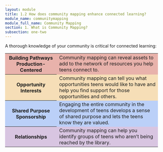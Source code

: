 ```yaml
---
layout: module
title: 1.2 How does community mapping enhance connected learning?
module_name: communitymapping
module_full_name: Community Mapping
section: 1. What is Community Mapping?
subsection: one-two
---
```


A thorough knowledge of your community is critical for connected learning:
<br>
<table>
<tr style="background-color:#E8B2AB"><th>Building Pathways Production-Centered</th><td>Community mapping can reveal assets to add to the network of resources you help teens connect to.</td></tr>
<tr style="background-color:#F6DEB7"><th>Opportunity Interests</th><td>Community mapping can tell you what opportunities teens would like to have and help you find support for those opportunities and others. </td></tr>
<tr style="background-color:#BBD0F8"><th>Shared Purpose Sponsorship</th><td>Engaging the entire community in the development of teens develops a sense of shared purpose and lets the teens know they are valued. </td></tr>
<tr style="background-color:#D8C5E1"><th>Relationships</th><td>Community mapping can help you identify groups of teens who aren’t being reached by the library. </td></tr>
</table>
